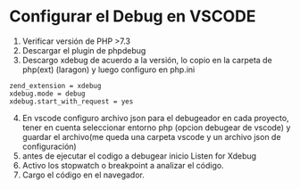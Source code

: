 # Configurar el Debug en VSCODE
1. Verificar versión de PHP >7.3
2. Descargar el plugin de phpdebug
3. Descargo xdebug de acuerdo a la versión, lo copio en la carpeta de php(ext) (laragon) y luego configuro en php.ini

```
zend_extension = xdebug
xdebug.mode = debug
xdebug.start_with_request = yes
```
4. En vscode configuro archivo json para el debugeador en cada proyecto, tener en cuenta seleccionar entorno php (opcion debugear de vscode) y guardar el archivo(me queda una carpeta vscode y un archivo json de configuración)
5. antes de ejecutar el codigo a debugear inicio Listen for Xdebug
6. Activo los stopwatch o breakpoint a analizar el código.
7. Cargo el código en el navegador.